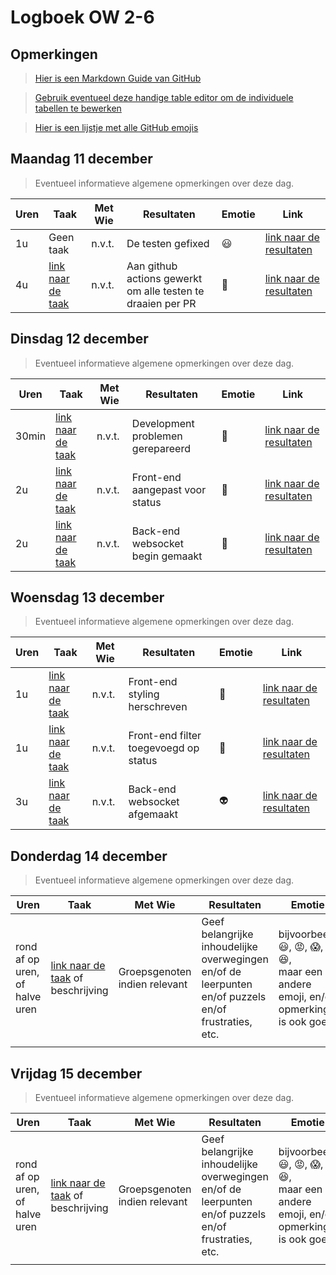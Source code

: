 # Logboek OW 2-6

## Opmerkingen

> [Hier is een Markdown Guide van GitHub](https://guides.github.com/features/mastering-markdown/)

> [Gebruik eventueel deze handige table editor om de individuele tabellen te bewerken](https://www.tablesgenerator.com/markdown_tables)

> [Hier is een lijstje met alle GitHub emojis](https://github.com/ikatyang/emoji-cheat-sheet/blob/master/README.md)

## Maandag 11 december

> Eventueel informatieve algemene opmerkingen over deze dag.

| Uren | Taak  | Met Wie | Resultaten | Emotie | Link |
|---|---|---|---|---|---|
| 1u | Geen taak | n.v.t. | De testen gefixed | :smiley: | [link naar de resultaten](https://github.com/HANICA-DWA/project-sep23-nyala/commit/82bc31759c548aed6de6c353feb4abb61ff2e870#diff-1a60f6af0fa21d7c054b7c7a32d9cfa4a2c08bedbfbce64302a8f01e9423501a) |
| 4u | [link naar de taak](https://github.com/HANICA-DWA/project-sep23-nyala/issues/157)  | n.v.t. | Aan github actions gewerkt om alle testen te draaien per PR | 🧃 | [link naar de resultaten](https://github.com/HANICA-DWA/project-sep23-nyala/commit/2ac8ee76bb0f87ac959535c7470e58e111416050) | 


## Dinsdag 12 december

> Eventueel informatieve algemene opmerkingen over deze dag.

| Uren | Taak  | Met Wie | Resultaten | Emotie | Link |
|---|---|---|---|---|---|
| 30min | [link naar de taak](https://github.com/HANICA-DWA/project-sep23-nyala/issues/170) | n.v.t. | Development problemen gerepareerd | 🍹 | [link naar de resultaten](https://github.com/HANICA-DWA/project-sep23-nyala/commit/917492bc6dfbbd07db5deec7ac014a7802091fa1) |
| 2u | [link naar de taak](https://github.com/HANICA-DWA/project-sep23-nyala/issues/170) | n.v.t. | Front-end aangepast voor status | 🎱 | [link naar de resultaten](https://github.com/HANICA-DWA/project-sep23-nyala/commit/be8368fc91482c536eb513ef975724d34de52d08) |
| 2u | [link naar de taak](https://github.com/HANICA-DWA/project-sep23-nyala/issues/171) | n.v.t. | Back-end websocket begin gemaakt | 🚡 | [link naar de resultaten](https://github.com/HANICA-DWA/project-sep23-nyala/commit/302c0cc808304df72d4cd824eceac9e0ba88c43f) |

## Woensdag 13 december

> Eventueel informatieve algemene opmerkingen over deze dag.

| Uren | Taak  | Met Wie | Resultaten | Emotie | Link |
|---|---|---|---|---|---|
| 1u | [link naar de taak](https://github.com/HANICA-DWA/project-sep23-nyala/issues/170) | n.v.t. | Front-end styling herschreven | 🔄 | [link naar de resultaten](https://github.com/HANICA-DWA/project-sep23-nyala/commit/54b6e5d2884560be04e5e6ae2014280a2c6aa588) |
| 1u | [link naar de taak](https://github.com/HANICA-DWA/project-sep23-nyala/issues/170) | n.v.t. | Front-end filter toegevoegd op status | 📸 | [link naar de resultaten](https://github.com/HANICA-DWA/project-sep23-nyala/commit/bd6f7dedd6a90057bbe853ef3400fcec66dee3c5) |
| 3u | [link naar de taak](https://github.com/HANICA-DWA/project-sep23-nyala/issues/171) | n.v.t. | Back-end websocket afgemaakt | 👽 | [link naar de resultaten](https://github.com/HANICA-DWA/project-sep23-nyala/commit/5c79c35a6fff555436ccdb91bc717f13e72f948e) |

## Donderdag 14 december

> Eventueel informatieve algemene opmerkingen over deze dag.

| Uren | Taak  | Met Wie | Resultaten | Emotie | Link |
|---|---|---|---|---|---|
| rond af op uren, of halve uren | [link naar de taak](https://github.com/link-naar-de-taak) of beschrijving | Groepsgenoten indien relevant | Geef belangrijke inhoudelijke overwegingen en/of de leerpunten en/of puzzels en/of frustraties, etc.  |bijvoorbeeld <br />:smiley:, :rage:, :scream:, of :satisfied:, <br />maar een andere emoji, en/of opmerking is ook goed | [link naar de resultaten](https://github.com/link-naar-de-commit) |
| | | | | | |

## Vrijdag 15 december

> Eventueel informatieve algemene opmerkingen over deze dag.

| Uren | Taak  | Met Wie | Resultaten | Emotie | Link |
|---|---|---|---|---|---|
| rond af op uren, of halve uren | [link naar de taak](https://github.com/link-naar-de-taak) of beschrijving | Groepsgenoten indien relevant | Geef belangrijke inhoudelijke overwegingen en/of de leerpunten en/of puzzels en/of frustraties, etc.  |bijvoorbeeld <br />:smiley:, :rage:, :scream:, of :satisfied:, <br />maar een andere emoji, en/of opmerking is ook goed | [link naar de resultaten](https://github.com/link-naar-de-commit) |
| | | | | | |
